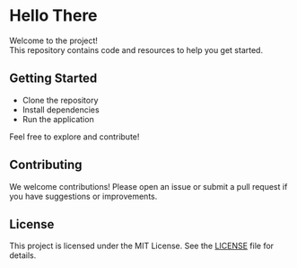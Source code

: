 # Hello There

Welcome to the project!  
This repository contains code and resources to help you get started.

## Getting Started

- Clone the repository
- Install dependencies
- Run the application

Feel free to explore and contribute!

## Contributing

We welcome contributions! Please open an issue or submit a pull request if you have suggestions or improvements.

## License

This project is licensed under the MIT License. See the [LICENSE](LICENSE) file for details.
